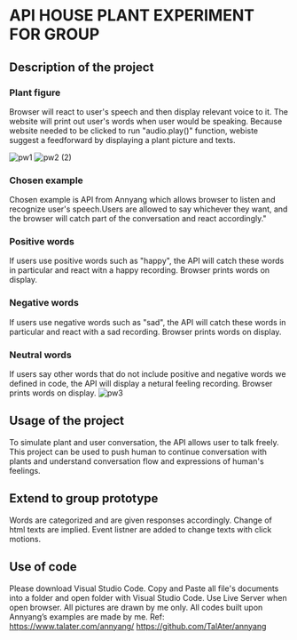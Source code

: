 # API HOUSE PLANT EXPERIMENT FOR GROUP
## Description of the project
### Plant figure 
Browser will react to user's speech and then display relevant voice to it. The website will print out user's words when user would be speaking. Because website needed to be clicked to run "audio.play()" function, webiste suggest a feedforward by displaying a plant picture and texts.
 
![pw1](https://user-images.githubusercontent.com/79635121/110946707-8146a100-833f-11eb-9a55-f5dab719c5e8.png)
![pw2 (2)](https://user-images.githubusercontent.com/79635121/110946713-84419180-833f-11eb-8bfe-b135b561c7b4.png)


### Chosen example
Chosen example is API from Annyang which allows browser to listen and recognize user's speech.Users are allowed to say whichever they want, and the browser will catch part of the conversation and react accordingly."
### Positive words
If users use positive words such as "happy", the API will catch these words in particular and react witn a happy recording. Browser prints words on display.
### Negative words
If users use negative words such as "sad", the API will catch these words in particular and react with a sad recording. Browser prints words on display.
### Neutral words
If users say other words that do not include positive and negative words we defined in code, the API will display a netural feeling recording. Browser prints words on display.
![pw3](https://user-images.githubusercontent.com/79635121/110946729-8a377280-833f-11eb-8681-d8cb49a91bbf.png)

## Usage of the project
To simulate plant and user conversation, the API allows user to talk freely. This project can be used to push human to continue conversation with plants and understand conversation flow and expressions of human's feelings.
## Extend to group prototype 
Words are categorized and are given responses accordingly. Change of html texts are implied. Event listner are added to change texts with click motions. 
## Use of code
Please download Visual Studio Code. Copy and Paste all file's documents into a folder and open folder with Visual Studio Code. Use Live Server when open browser. All pictures are drawn by me only. All codes built upon Annyang’s examples are made by me.  Ref: https://www.talater.com/annyang/   https://github.com/TalAter/annyang

